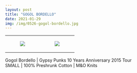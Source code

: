 ```yaml
---
layout: post
title: "GOGOL BORDELLO"
date: 2021-01-29
img: /img/0526-gogol-bordello.jpg
---
```




<table style="width:100%;"><tr><td style="vertical-align:top;">
      <figure class="tmblr-full" data-orig-height="2048" data-orig-width="1365" data-orig-src="https://concertshirts.netlify.app/shirts/0526/0526-01.jpg"><img src="https://64.media.tumblr.com/33f12a2c2fc0475458c76e7ab6154038/d4e2bab79e49695a-ee/s540x810/ea3333310ed840539891bc1adefc9b3008b5fa58.jpg" data-orig-height="2048" data-orig-width="1365" data-orig-src="https://concertshirts.netlify.app/shirts/0526/0526-01.jpg"/></figure></td>
    <td style="vertical-align:top;">
      <figure class="tmblr-full" data-orig-height="2048" data-orig-width="1365" data-orig-src="https://concertshirts.netlify.app/shirts/0526/0526-02.jpg"><img src="https://64.media.tumblr.com/42cba128822d52b259bbf5f3fa86160f/d4e2bab79e49695a-59/s540x810/a20eeb7c4c9824b8556365ed127b7a6e3c8d3a6c.jpg" data-orig-height="2048" data-orig-width="1365" data-orig-src="https://concertshirts.netlify.app/shirts/0526/0526-02.jpg"/></figure></td>
  </tr></table><p>
  Gogol Bordello | Gypsy Punks 10 Years Anniversary 2015 Tour<br/>SMALL | 100% Preshrunk Cotton | M&amp;O Knits
</p>
